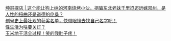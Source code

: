   
[坤哥探店 | 这个能让狗上树的河南烧烤小伙，拐骗东北老妹千里迢迢远嫁邓州，是人性的扭曲还是道德的伦桑？](http://www.dianyue.me/archives/332/dlpfiyzape69mrao/)  
[创号史上最壮观的获奖名单，快带眼镜去找自己名字吧！](http://www.dianyue.me/archives/310/vw9d27dmbzaq1lpy/)  
[性生活为啥要关灯？](http://www.dianyue.me/archives/499/3o6fz72evk8jtgeg/)  
[玉米地干活全过程！笑的我肚子疼！](http://www.dianyue.me/archives/042/0cmlmb7jzrtbc546/)